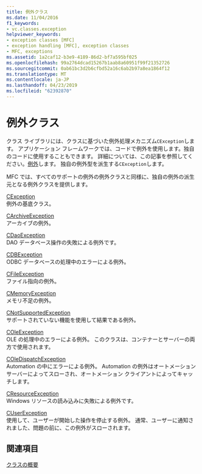 ```yaml
---
title: 例外クラス
ms.date: 11/04/2016
f1_keywords:
- vc.classes.exception
helpviewer_keywords:
- exception classes [MFC]
- exception handling [MFC], exception classes
- MFC, exceptions
ms.assetid: 1a2caf12-b3e9-4189-86d2-bf7a595bf025
ms.openlocfilehash: 99a2764dcad15267b1aab8a60951f99f21352726
ms.sourcegitcommit: 0ab61bc3d2b6cfbd52a16c6ab2b97a8ea1864f12
ms.translationtype: MT
ms.contentlocale: ja-JP
ms.lasthandoff: 04/23/2019
ms.locfileid: "62392870"
---
```

# <a name="exception-classes"></a>例外クラス

クラス ライブラリには、クラスに基づいた例外処理メカニズム`CException`します。 アプリケーション フレームワークでは、コードで例外を使用します。独自のコードに使用することもできます。 詳細については、この記事を参照してください。[例外](../mfc/exception-handling-in-mfc.md)します。 独自の例外型を派生する`CException`します。

MFC では、すべてのサポートの例外の例外クラスと同様に、独自の例外の派生元となる例外クラスを提供します。

[CException](../mfc/reference/cexception-class.md)<br/>
例外の基底クラス。

[CArchiveException](../mfc/reference/carchiveexception-class.md)<br/>
アーカイブの例外。

[CDaoException](../mfc/reference/cdaoexception-class.md)<br/>
DAO データベース操作の失敗による例外です。

[CDBException](../mfc/reference/cdbexception-class.md)<br/>
ODBC データベースの処理中のエラーによる例外。

[CFileException](../mfc/reference/cfileexception-class.md)<br/>
ファイル指向の例外。

[CMemoryException](../mfc/reference/cmemoryexception-class.md)<br/>
メモリ不足の例外。

[CNotSupportedException](../mfc/reference/cnotsupportedexception-class.md)<br/>
サポートされていない機能を使用して結果である例外。

[COleException](../mfc/reference/coleexception-class.md)<br/>
OLE の処理中のエラーによる例外。 このクラスは、コンテナーとサーバーの両方で使用されます。

[COleDispatchException](../mfc/reference/coledispatchexception-class.md)<br/>
Automation の中にエラーによる例外。 Automation の例外はオートメーション サーバーによってスローされ、オートメーション クライアントによってキャッチします。

[CResourceException](../mfc/reference/cresourceexception-class.md)<br/>
Windows リソースの読み込みに失敗による例外です。

[CUserException](../mfc/reference/cuserexception-class.md)<br/>
使用して、ユーザーが開始した操作を停止する例外。 通常、ユーザーに通知されました、問題の前に、この例外がスローされます。

## <a name="see-also"></a>関連項目

[クラスの概要](../mfc/class-library-overview.md)
